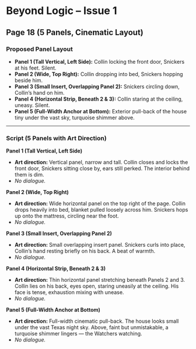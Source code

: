 # Beyond Logic – Issue 1  
## Page 18 (5 Panels, Cinematic Layout)

### Proposed Panel Layout  
- **Panel 1 (Tall Vertical, Left Side):** Collin locking the front door, Snickers at his feet. Silent.  
- **Panel 2 (Wide, Top Right):** Collin dropping into bed, Snickers hopping beside him.  
- **Panel 3 (Small Insert, Overlapping Panel 2):** Snickers circling down, Collin’s hand on him.  
- **Panel 4 (Horizontal Strip, Beneath 2 & 3):** Collin staring at the ceiling, uneasy. Silent.  
- **Panel 5 (Full-Width Anchor at Bottom):** Exterior pull-back of the house tiny under the vast sky, turquoise shimmer above.  

---

### Script (5 Panels with Art Direction)

**Panel 1 (Tall Vertical, Left Side)**  
- **Art direction:** Vertical panel, narrow and tall. Collin closes and locks the front door, Snickers sitting close by, ears still perked. The interior behind them is dim.  
- *No dialogue.*  

**Panel 2 (Wide, Top Right)**  
- **Art direction:** Wide horizontal panel on the top right of the page. Collin drops heavily into bed, blanket pulled loosely across him. Snickers hops up onto the mattress, circling near the foot.  
- *No dialogue.*  

**Panel 3 (Small Insert, Overlapping Panel 2)**  
- **Art direction:** Small overlapping insert panel. Snickers curls into place, Collin’s hand resting briefly on his back. A beat of warmth.  
- *No dialogue.*  

**Panel 4 (Horizontal Strip, Beneath 2 & 3)**  
- **Art direction:** Thin horizontal panel stretching beneath Panels 2 and 3. Collin lies on his back, eyes open, staring uneasily at the ceiling. His face is tense, exhaustion mixing with unease.  
- *No dialogue.*  

**Panel 5 (Full-Width Anchor at Bottom)**  
- **Art direction:** Full-width cinematic pull-back. The house looks small under the vast Texas night sky. Above, faint but unmistakable, a turquoise shimmer lingers — the Watchers watching.  
- *No dialogue.*  
